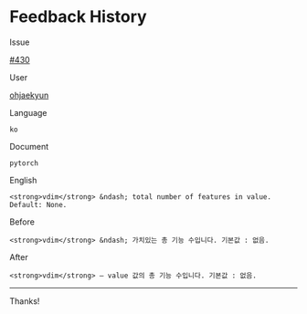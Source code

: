 # Feedback History

Issue

[#430](https://github.com/runebookdev/runebook/issues/430)

User

[ohjaekyun](https://github.com/ohjaekyun/)

Language

```
ko
```

Document

```
pytorch
```


English

```
<strong>vdim</strong> &ndash; total number of features in value. Default: None.
```

Before

```
<strong>vdim</strong> &ndash; 가치있는 총 기능 수입니다. 기본값 : 없음.
```


After

```
<strong>vdim</strong> – value 값의 총 기능 수입니다. 기본값 : 없음.
```

---
Thanks!